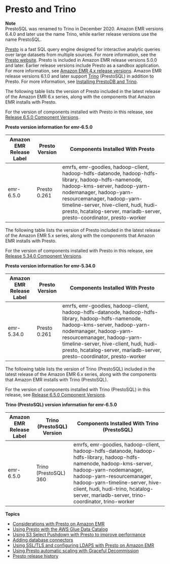 # Presto and Trino<a name="emr-presto"></a>

**Note**  
PrestoSQL was renamed to Trino in December 2020\. Amazon EMR versions 6\.4\.0 and later use the name Trino, while earlier release versions use the name PrestoSQL\.

[Presto](https://aws.amazon.com/big-data/what-is-presto/) is a fast SQL query engine designed for interactive analytic queries over large datasets from multiple sources\. For more information, see the [Presto website](https://prestodb.io/)\. Presto is included in Amazon EMR release versions 5\.0\.0 and later\. Earlier release versions include Presto as a sandbox application\. For more information, see [Amazon EMR 4\.x release versions](emr-release-4x.md)\. Amazon EMR release versions 6\.1\.0 and later support [Trino](https://trino.io/) \(PrestoSQL\) in addition to Presto\. For more information, see [Installing PrestoDB and Trino](emr-presto-considerations.md#emr-prestodb-prestosql)\.

The following table lists the version of Presto included in the latest release of the Amazon EMR 6\.x series, along with the components that Amazon EMR installs with Presto\.

For the version of components installed with Presto in this release, see [Release 6\.5\.0 Component Versions](emr-650-release.md)\.


**Presto version information for emr\-6\.5\.0**  

| Amazon EMR Release Label | Presto Version | Components Installed With Presto | 
| --- | --- | --- | 
| emr\-6\.5\.0 | Presto 0\.261 | emrfs, emr\-goodies, hadoop\-client, hadoop\-hdfs\-datanode, hadoop\-hdfs\-library, hadoop\-hdfs\-namenode, hadoop\-kms\-server, hadoop\-yarn\-nodemanager, hadoop\-yarn\-resourcemanager, hadoop\-yarn\-timeline\-server, hive\-client, hudi, hudi\-presto, hcatalog\-server, mariadb\-server, presto\-coordinator, presto\-worker | 

The following table lists the version of Presto included in the latest release of the Amazon EMR 5\.x series, along with the components that Amazon EMR installs with Presto\.

For the version of components installed with Presto in this release, see [Release 5\.34\.0 Component Versions](emr-5340-release.md)\.


**Presto version information for emr\-5\.34\.0**  

| Amazon EMR Release Label | Presto Version | Components Installed With Presto | 
| --- | --- | --- | 
| emr\-5\.34\.0 | Presto 0\.261 | emrfs, emr\-goodies, hadoop\-client, hadoop\-hdfs\-datanode, hadoop\-hdfs\-library, hadoop\-hdfs\-namenode, hadoop\-kms\-server, hadoop\-yarn\-nodemanager, hadoop\-yarn\-resourcemanager, hadoop\-yarn\-timeline\-server, hive\-client, hudi, hudi\-presto, hcatalog\-server, mariadb\-server, presto\-coordinator, presto\-worker | 

The following table lists the version of Trino \(PrestoSQL\) included in the latest release of the Amazon EMR 6\.x series, along with the components that Amazon EMR installs with Trino \(PrestoSQL\)\.

For the version of components installed with Trino \(PrestoSQL\) in this release, see [Release 6\.5\.0 Component Versions](emr-650-release.md)\.


**Trino \(PrestoSQL\) version information for emr\-6\.5\.0**  

| Amazon EMR Release Label | Trino \(PrestoSQL\) Version | Components Installed With Trino \(PrestoSQL\) | 
| --- | --- | --- | 
| emr\-6\.5\.0 | Trino \(PrestoSQL\) 360 | emrfs, emr\-goodies, hadoop\-client, hadoop\-hdfs\-datanode, hadoop\-hdfs\-library, hadoop\-hdfs\-namenode, hadoop\-kms\-server, hadoop\-yarn\-nodemanager, hadoop\-yarn\-resourcemanager, hadoop\-yarn\-timeline\-server, hive\-client, hudi, hudi\-trino, hcatalog\-server, mariadb\-server, trino\-coordinator, trino\-worker | 

**Topics**
+ [Considerations with Presto on Amazon EMR](emr-presto-considerations.md)
+ [Using Presto with the AWS Glue Data Catalog](emr-presto-glue.md)
+ [Using S3 Select Pushdown with Presto to improve performance](emr-presto-s3select.md)
+ [Adding database connectors](presto-adding-db-connectors.md)
+ [Using SSL/TLS and configuring LDAPS with Presto on Amazon EMR](presto-ssl.md)
+ [Using Presto automatic scaling with Graceful Decommission](presto-graceful-autoscale.md)
+ [Presto release history](Presto-release-history.md)